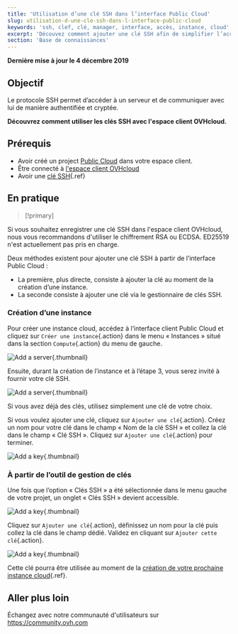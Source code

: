 ```yaml
---
title: 'Utilisation d’une clé SSH dans l’interface Public Cloud'
slug: utilisation-d-une-cle-ssh-dans-l-interface-public-cloud
keywords: 'ssh, clef, clé, manager, interface, accès, instance, cloud'
excerpt: 'Découvez comment ajouter une clé SSH afin de simplifier l’accès  aux serveurs cloud'
section: 'Base de connaissances'
---
```


**Dernière mise à jour le 4 décembre 2019**

## Objectif

Le protocole SSH permet d’accéder à un serveur et de communiquer avec lui de manière authentifiée et cryptée.

**Découvrez comment utiliser les clés SSH avec l'espace client OVHcloud.**

## Prérequis

- Avoir créé un project [Public Cloud](https://www.ovhcloud.com/fr/public-cloud/) dans votre espace client.
- Être connecté à [l'espace client OVHcloud](https://www.ovh.com/auth/?action=gotomanager)
- Avoir une [clé SSH](https://docs.ovh.com/fr/public-cloud/creation-des-cles-ssh/){.ref}

## En pratique

> [!primary]
>
Si vous souhaitez enregistrer une clé SSH dans l'espace client OVHcloud, nous vous recommandons d'utiliser le chiffrement RSA ou ECDSA. ED25519 n'est actuellement pas pris en charge.
>

Deux méthodes existent pour ajouter une clé SSH à partir de l’interface Public Cloud :

- La première, plus directe, consiste à ajouter la clé au moment de la création d’une instance.
- La seconde consiste à ajouter une clé via le gestionnaire de clés SSH.

### Création d’une instance
Pour créer une instance cloud, accédez à l’interface client Public Cloud et cliquez sur `Créer une instance`{.action} dans le menu « Instances » situé dans la section `Compute`{.action} du menu de gauche.

![Add a server](images/compute.png){.thumbnail}

Ensuite, durant la création de l’instance et à l’étape 3, vous serez invité à fournir votre clé SSH.

![Add a server](images/selectkey.png){.thumbnail}

Si vous avez déjà des clés, utilisez simplement une clé de votre choix.

Si vous voulez ajouter une clé, cliquez sur `Ajouter une clé`{.action}. Créez un nom pour votre clé dans le champ « Nom de la clé SSH » et collez la clé dans le champ « Clé SSH ». Cliquez sur `Ajouter une clé`{.action} pour terminer.

![Add a key](images/addkey.png){.thumbnail}

### À partir de l’outil de gestion de clés

Une fois que l’option « Clés SSH » a été sélectionnée dans le menu gauche de votre projet, un onglet « Clés SSH » devient accessible.

![Add a key](images/addkeymenu.png){.thumbnail}

Cliquez sur `Ajouter une clé`{.action}, définissez un nom pour la clé puis collez la clé dans le champ dédié. Validez en cliquant sur `Ajouter cette clé`{.action}.

![Add a key](images/addkeymenu1.png){.thumbnail}

Cette clé pourra être utilisée au moment de la [création de votre prochaine instance cloud](https://docs.ovh.com/fr/public-cloud/debuter-avec-une-instance-public-cloud/){.ref}.

## Aller plus loin

Échangez avec notre communauté d'utilisateurs sur <https://community.ovh.com>